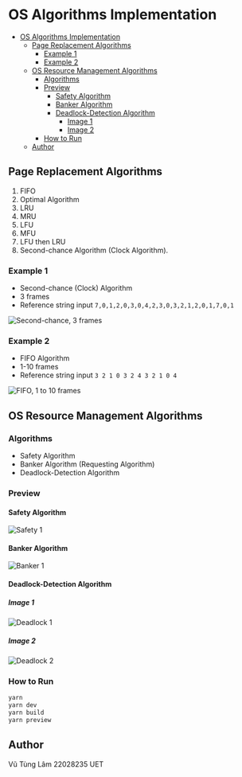 # OS Algorithms Implementation

- [OS Algorithms Implementation](#os-algorithms-implementation)
  - [Page Replacement Algorithms](#page-replacement-algorithms)
    - [Example 1](#example-1)
    - [Example 2](#example-2)
  - [OS Resource Management Algorithms](#os-resource-management-algorithms)
    - [Algorithms](#algorithms)
    - [Preview](#preview)
      - [Safety Algorithm](#safety-algorithm)
      - [Banker Algorithm](#banker-algorithm)
      - [Deadlock-Detection Algorithm](#deadlock-detection-algorithm)
        - [Image 1](#image-1)
        - [Image 2](#image-2)
    - [How to Run](#how-to-run)
  - [Author](#author)

## Page Replacement Algorithms

1. FIFO
2. Optimal Algorithm
3. LRU
4. MRU
5. LFU
6. MFU
7. LFU then LRU
8. Second-chance Algorithm (Clock Algorithm).

### Example 1

- Second-chance (Clock) Algorithm
- 3 frames
- Reference string input `7,0,1,2,0,3,0,4,2,3,0,3,2,1,2,0,1,7,0,1`

![Second-chance, 3 frames](docs/images/second_chance_3frames.png)

### Example 2

- FIFO Algorithm
- 1-10 frames
- Reference string input `3 2 1 0 3 2 4 3 2 1 0 4`

![FIFO, 1 to 10 frames](docs/images/fifo_1to10frames.png)

## OS Resource Management Algorithms

### Algorithms

- Safety Algorithm
- Banker Algorithm (Requesting Algorithm)
- Deadlock-Detection Algorithm

### Preview

#### Safety Algorithm

![Safety 1](./docs/images/Safety1.png)

#### Banker Algorithm

![Banker 1](./docs/images/Banker1.png)

#### Deadlock-Detection Algorithm

##### Image 1

![Deadlock 1](./docs/images/Deadlock1.png)

##### Image 2

![Deadlock 2](./docs/images/Deadlock2.png)

### How to Run

```sh
yarn
yarn dev
yarn build
yarn preview
```

## Author

Vũ Tùng Lâm 22028235 UET
